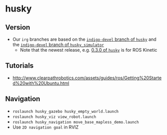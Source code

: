 # husky
## Version
* Our `irg` branches are based on the [`indigo-devel` branch of `husky`](https://github.com/husky/husky) and the [`indigo-devel` branch of `husky_simulator`](https://github.com/husky/husky_simulator)
    - Note that the newest release, e.g. [0.3.0 of `husky`](https://github.com/husky/husky/releases) is for ROS Kinetic

## Tutorials
* http://www.clearpathrobotics.com/assets/guides/ros/Getting%20Started%20with%20Ubuntu.html


## Navigation
- `roslaunch husky_gazebo husky_empty_world.launch`
- `roslaunch husky_viz view_robot.launch`
- `roslaunch husky_navigation move_base_mapless_demo.launch`
- Use `2D navigation goal` in RVIZ
